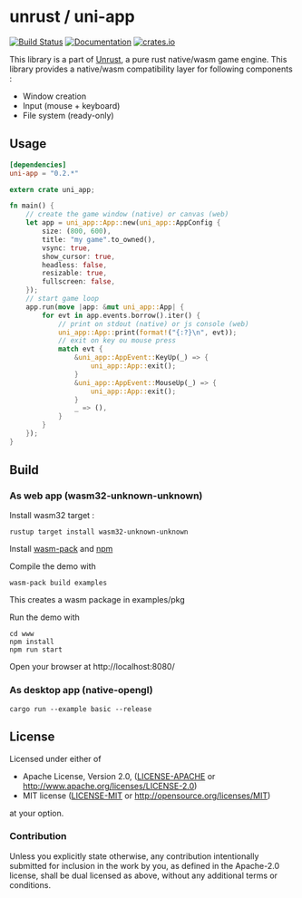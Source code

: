 # unrust / uni-app

[![Build Status](https://travis-ci.org/unrust/uni-app.svg?branch=master)](https://travis-ci.org/unrust/uni-app)
[![Documentation](https://docs.rs/uni-app/badge.svg)](https://docs.rs/uni-app)
[![crates.io](https://meritbadge.herokuapp.com/uni-app)](https://crates.io/crates/uni-app)

This library is a part of [Unrust](https://github.com/unrust/unrust), a pure rust native/wasm game engine.
This library provides a native/wasm compatibility layer for following components :
* Window creation
* Input (mouse + keyboard)
* File system (ready-only)

## Usage

```toml
[dependencies]
uni-app = "0.2.*"
```

```rust
extern crate uni_app;

fn main() {
    // create the game window (native) or canvas (web)
    let app = uni_app::App::new(uni_app::AppConfig {
        size: (800, 600),
        title: "my game".to_owned(),
        vsync: true,
        show_cursor: true,
        headless: false,
        resizable: true,
        fullscreen: false,
    });
    // start game loop
    app.run(move |app: &mut uni_app::App| {
        for evt in app.events.borrow().iter() {
            // print on stdout (native) or js console (web)
            uni_app::App::print(format!("{:?}\n", evt));
            // exit on key ou mouse press
            match evt {
                &uni_app::AppEvent::KeyUp(_) => {
                    uni_app::App::exit();
                }
                &uni_app::AppEvent::MouseUp(_) => {
                    uni_app::App::exit();
                }
                _ => (),
            }
        }
    });
}
```

## Build

### As web app (wasm32-unknown-unknown)

Install wasm32 target :
```
rustup target install wasm32-unknown-unknown
```
Install [wasm-pack](https://rustwasm.github.io/wasm-pack/installer/)
and [npm](https://www.npmjs.com/get-npm)

Compile the demo with
```
wasm-pack build examples
```
This creates a wasm package in examples/pkg

Run the demo with
```
cd www
npm install
npm run start
```

Open your browser at http://localhost:8080/

### As desktop app (native-opengl)

```
cargo run --example basic --release
```

## License

Licensed under either of

 * Apache License, Version 2.0, ([LICENSE-APACHE](LICENSE-APACHE) or http://www.apache.org/licenses/LICENSE-2.0)
 * MIT license ([LICENSE-MIT](LICENSE-MIT) or http://opensource.org/licenses/MIT)

at your option.

### Contribution

Unless you explicitly state otherwise, any contribution intentionally submitted
for inclusion in the work by you, as defined in the Apache-2.0 license, shall be dual licensed as above, without any
additional terms or conditions.
